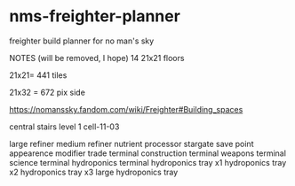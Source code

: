 # nms-freighter-planner
 freighter build planner for no man's sky

NOTES (will be removed, I hope)
14 21x21 floors

21x21= 441 tiles

21x32 = 672 pix side

https://nomanssky.fandom.com/wiki/Freighter#Building_spaces

central stairs level 1 cell-11-03



large refiner
medium refiner
nutrient processor
stargate
save point
appearence modifier
trade terminal
construction terminal
weapons terminal
science terminal
hydroponics terminal
hydroponics tray x1
hydroponics tray x2
hydroponics tray x3
large hydroponics tray